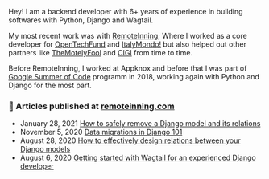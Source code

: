 Hey! I am a backend developer with 6+ years of experience in building softwares with Python, Django and Wagtail.

My most recent work was with [RemoteInning](https://www.remoteinning.com/); Where I worked as a core developer for [OpenTechFund](https://www.opentech.fund/) and [ItalyMondo!](https://italymondo.com/) but also helped out other partners like [TheMotelyFool](https://www.fool.com/) and [CIGI](https://www.opentech.fund/) from time to time.

Before RemoteInning, I worked at Appknox and before that I was part of [Google Summer of Code](https://summerofcode.withgoogle.com/) programm in 2018, working again with Python and Django for the most part.

### 📝 Articles published at [remoteinning.com](http://remoteinning.com/)

* January 28, 2021 [How to safely remove a Django model and its relations](https://www.remoteinning.com/blog/how-to-safely-remove-django-model-and-its-relations) 
* November 5, 2020 [Data migrations in Django 101](https://www.remoteinning.com/blog/data-migrations-in-django-101) 
* August 28, 2020 [How to effectively design relations between your Django models](https://www.remoteinning.com/blog/how-to-effectively-design-relations-between-your-django-models) 
* August 6, 2020 [Getting started with Wagtail for an experienced Django developer](https://www.remoteinning.com/blog/getting-started-with-wagtail-for-an-experienced-django-developer)
